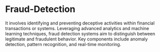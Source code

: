 # Fraud-Detection
It involves identifying and preventing deceptive activities within financial transactions or systems. Leveraging advanced analytics and machine learning techniques, fraud detection systems aim to distinguish between legitimate and fraudulent behavior. Key components include anomaly detection, pattern recognition, and real-time monitoring.
